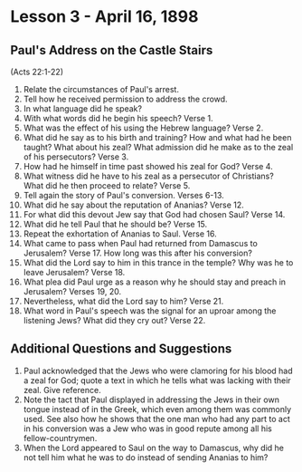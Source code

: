 # Lesson 3 - April 16, 1898

## Paul's Address on the Castle Stairs
(Acts 22:1-22)

1. Relate the circumstances of Paul's arrest.
2. Tell how he received permission to address the crowd.
3. In what language did he speak?
4. With what words did he begin his speech? Verse 1.
5. What was the effect of his using the Hebrew language? Verse 2.
6. What did he say as to his birth and training? How and what had he been taught? What about his zeal? What admission did he make as to the zeal of his persecutors? Verse 3.
7. How had he himself in time past showed his zeal for God? Verse 4.
8. What witness did he have to his zeal as a persecutor of Christians? What did he then proceed to relate? Verse 5.
9. Tell again the story of Paul's conversion. Verses 6-13.
10. What did he say about the reputation of Ananias? Verse 12.
11. For what did this devout Jew say that God had chosen Saul? Verse 14.
12. What did he tell Paul that he should be? Verse 15.
13. Repeat the exhortation of Ananias to Saul. Verse 16.
14. What came to pass when Paul had returned from Damascus to Jerusalem? Verse 17. How long was this after his conversion?
15. What did the Lord say to him in this trance in the temple? Why was he to leave Jerusalem? Verse 18.
16. What plea did Paul urge as a reason why he should stay and preach in Jerusalem? Verses 19, 20.
17. Nevertheless, what did the Lord say to him? Verse 21.
18. What word in Paul's speech was the signal for an uproar among the listening Jews? What did they cry out? Verse 22.

## Additional Questions and Suggestions

1. Paul acknowledged that the Jews who were clamoring for his blood had a zeal for God; quote a text in which he tells what was lacking with their zeal. Give reference.
2. Note the tact that Paul displayed in addressing the Jews in their own tongue instead of in the Greek, which even among them was commonly used. See also how he shows that the one man who had any part to act in his conversion was a Jew who was in good repute among all his fellow-countrymen.
3. When the Lord appeared to Saul on the way to Damascus, why did he not tell him what he was to do instead of sending Ananias to him?